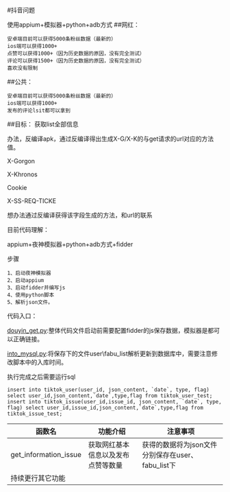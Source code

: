 #抖音问题

使用appium+模拟器+python+adb方式
##网红：

    安卓端目前可以获得5000条粉丝数据（最新的）
    ios端可以获得1000+
    点赞可以获得1000+（因为历史数据的原因，没有完全测试）
    评论可以获得1500+（因为历史数据的原因，没有完全测试）
    喜欢没有限制
    
##公共：

    安卓端目前可以获得5000条粉丝数据（最新的）
    ios端可以获得1000+
    发布的评论lsit都可以拿到
    
    
##目标：
    获取list全部信息
    
办法，反编译apk，通过反编译得出生成X-G/X-K的与get请求的url对应的方法值。
    
X-Gorgon

X-Khronos

Cookie

X-SS-REQ-TICKE

想办法通过反编译获得该字段生成的方法，和url的联系


目前代码理解：

appium+夜神模拟器+python+adb方式+fidder

步骤


    1、启动夜神模拟器
    2、启动appium
    3、启动fidder并编写js
    4、使用python脚本
    5、解析json文件。
    
代码入口：

  [douyin_get.py](douyin\douyin_get.py):整体代码文件启动前需要配置fidder的js保存数据，模拟器是都可以正确链接。
  
  [into_mysql.py](into_mysql.py):将保存下的文件user\fabu_list解析更新到数据库中，需要注意修改脚本中的入库时间。
  
  执行完成之后需要运行sql
  
    insert into tiktok_user(user_id, json_content, `date`, type, flag) select user_id,json_content,`date`,type,flag from tiktok_user_test;
    insert into tiktok_issue(user_id,issue_id, json_content, `date`, type, flag) select user_id,issue_id,json_content,`date`,type,flag from tiktok_issue_test;


  
函数名|功能介绍|注意事项
---|---|---
get_information_issue|获取网红基本信息以及发布点赞等数量|获得的数据将为json文件分别保存在user、fabu_list下
持续更行其它功能||